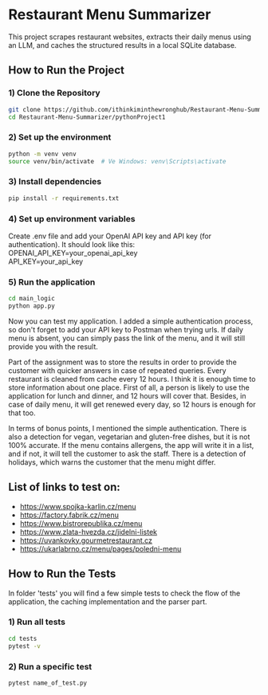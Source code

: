 # Restaurant Menu Summarizer

This project scrapes restaurant websites, extracts their daily menus using an LLM, and caches the structured results in a local SQLite database.

## How to Run the Project

### 1) Clone the Repository
```bash
git clone https://github.com/ithinkiminthewronghub/Restaurant-Menu-Summarizer.git
cd Restaurant-Menu-Summarizer/pythonProject1
```

### 2) Set up the environment
```bash
python -m venv venv
source venv/bin/activate  # Ve Windows: venv\Scripts\activate
```

### 3) Install dependencies
```bash
pip install -r requirements.txt
```

### 4) Set up environment variables
Create .env file and add your OpenAI API key and API key (for authentication). It should look like this:
OPENAI_API_KEY=your_openai_api_key    
API_KEY=your_api_key

### 5) Run the application
```bash
cd main_logic
python app.py
```

Now you can test my application. I added a simple authentication process, so don't forget to add your API key to Postman 
when trying urls. If daily menu is absent, you can simply pass the link of the menu, and it will still provide you
with the result.

Part of the assignment was to store the results in order to provide the customer with quicker answers in case of repeated
queries. Every restaurant is cleaned from cache every 12 hours. I think it is enough time to store information about one
place. First of all, a person is likely to use the application for lunch and dinner, and 12 hours will cover that. Besides,
in case of daily menu, it will get renewed every day, so 12 hours is enough for that too.

In terms of bonus points, I mentioned the simple authentication. There is also a detection for vegan, vegetarian and
gluten-free dishes, but it is not 100% accurate. If the menu contains allergens, the app will write it in a list, 
and if not, it will tell the customer to ask the staff. There is a detection of holidays, which warns the customer that
the menu might differ. 

## List of links to test on:
* https://www.spojka-karlin.cz/menu
* https://factory.fabrik.cz/menu
* https://www.bistrorepublika.cz/menu
* https://www.zlata-hvezda.cz/jidelni-listek
* https://uvankovky.gourmetrestaurant.cz
* https://ukarlabrno.cz/menu/pages/poledni-menu

## How to Run the Tests

In folder 'tests' you will find a few simple tests to check the flow of the application, the caching implementation and
the parser part.

### 1) Run all tests
```bash
cd tests
pytest -v
```

### 2) Run a specific test
```bash
pytest name_of_test.py
```








